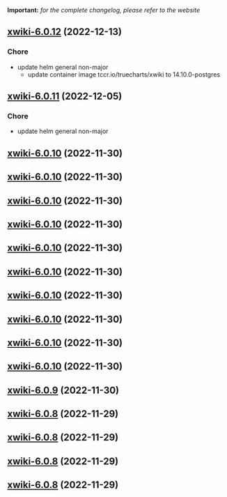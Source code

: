 **Important:**
*for the complete changelog, please refer to the website*




## [xwiki-6.0.12](https://github.com/truecharts/charts/compare/xwiki-6.0.11...xwiki-6.0.12) (2022-12-13)

### Chore

- update helm general non-major
  - update container image tccr.io/truecharts/xwiki to 14.10.0-postgres
  
  


## [xwiki-6.0.11](https://github.com/truecharts/charts/compare/xwiki-6.0.10...xwiki-6.0.11) (2022-12-05)

### Chore

- update helm general non-major
  
  


## [xwiki-6.0.10](https://github.com/truecharts/charts/compare/xwiki-6.0.7...xwiki-6.0.10) (2022-11-30)




## [xwiki-6.0.10](https://github.com/truecharts/charts/compare/xwiki-6.0.7...xwiki-6.0.10) (2022-11-30)




## [xwiki-6.0.10](https://github.com/truecharts/charts/compare/xwiki-6.0.7...xwiki-6.0.10) (2022-11-30)




## [xwiki-6.0.10](https://github.com/truecharts/charts/compare/xwiki-6.0.7...xwiki-6.0.10) (2022-11-30)




## [xwiki-6.0.10](https://github.com/truecharts/charts/compare/xwiki-6.0.7...xwiki-6.0.10) (2022-11-30)




## [xwiki-6.0.10](https://github.com/truecharts/charts/compare/xwiki-6.0.7...xwiki-6.0.10) (2022-11-30)




## [xwiki-6.0.10](https://github.com/truecharts/charts/compare/xwiki-6.0.7...xwiki-6.0.10) (2022-11-30)




## [xwiki-6.0.10](https://github.com/truecharts/charts/compare/xwiki-6.0.7...xwiki-6.0.10) (2022-11-30)




## [xwiki-6.0.10](https://github.com/truecharts/charts/compare/xwiki-6.0.7...xwiki-6.0.10) (2022-11-30)




## [xwiki-6.0.10](https://github.com/truecharts/charts/compare/xwiki-6.0.7...xwiki-6.0.10) (2022-11-30)




## [xwiki-6.0.9](https://github.com/truecharts/charts/compare/xwiki-6.0.7...xwiki-6.0.9) (2022-11-30)




## [xwiki-6.0.8](https://github.com/truecharts/charts/compare/xwiki-6.0.7...xwiki-6.0.8) (2022-11-29)




## [xwiki-6.0.8](https://github.com/truecharts/charts/compare/xwiki-6.0.7...xwiki-6.0.8) (2022-11-29)




## [xwiki-6.0.8](https://github.com/truecharts/charts/compare/xwiki-6.0.7...xwiki-6.0.8) (2022-11-29)




## [xwiki-6.0.8](https://github.com/truecharts/charts/compare/xwiki-6.0.7...xwiki-6.0.8) (2022-11-29)



